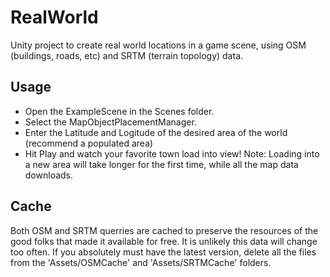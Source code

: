 # RealWorld

Unity project to create real world locations in a game scene, using OSM (buildings, 
roads, etc) and SRTM (terrain topology) data.

## Usage

* Open the ExampleScene in the Scenes folder.
* Select the MapObjectPlacementManager.
* Enter the Latitude and Logitude of the desired area of the world (recommend a populated area)
* Hit Play and watch your favorite town load into view!
Note: Loading into a new area will take longer for the first time, while all the map data 
downloads.

## Cache

Both OSM and SRTM querries are cached to preserve the resources of the good folks that made 
it available for free. It is unlikely this data will change too often. If you absolutely must 
have the latest version, delete all the files from the 'Assets/OSMCache' and 
'Assets/SRTMCache' folders. 
